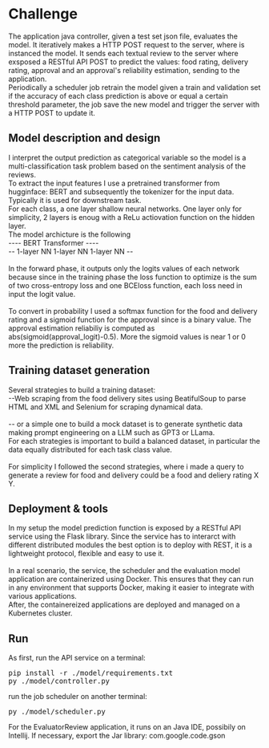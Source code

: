 # Challenge
The application java controller, given a test set json file, evaluates the model. It iteratively makes a HTTP POST request to the server, where is instanced the model. It sends each textual review to the server where exsposed a RESTful API POST to predict the values: food rating, delivery rating, approval and an approval's reliability estimation, sending to the application.<br>
Periodically a scheduler job retrain the model given a train and validation set if the accuracy of each class prediction is above or equal a certain threshold parameter, the job save the new model and trigger the server with a HTTP POST to update it. 

## Model description and design
I interpret the output prediction as categorical variable so the model is a multi-classification task problem based on the sentiment analysis of the reviews. <br>
To extract the input features I use a pretrained transformer from hugginface: BERT and subsequently the tokenizer for the input data. Typically it is used for downstream task. <br>
For each class, a one layer shallow neural networks. One layer only for simplicity, 2 layers is enoug with a ReLu actiovation function on the hidden layer. <br>
The model archicture is the following <br>
----        BERT Transformer          ---- <br>
-- 1-layer NN   1-layer NN   1-layer NN -- <br>
<br>
In the forward phase, it outputs only the logits values of each network because since in the training phase the loss function to optimize is the sum of two cross-entropy loss and one BCEloss function, each loss need in input the logit value. <br>
<br>
To convert in probability I used a softmax function for the food and delivery rating and a sigmoid function for the approval since is a binary value. The approval estimation reliabiliy is computed as abs(sigmoid(approval_logit)-0.5). More the sigmoid values is near 1 or 0 more the prediction is reliability.<br>

## Training dataset generation
Several strategies to build a training dataset:<br>
--Web scraping from the food delivery sites using BeatifulSoup to parse HTML and XML and Selenium   for scraping dynamical data.<br>
<br>
-- or a simple one to build a mock dataset is to generate synthetic data making prompt engineering on a LLM such as GPT3 or LLama.<br>
For each strategies is important to build a balanced dataset, in particular the data equally distributed for each task class value.<br>
<br>
For simplicity I followed the second strategies, where i made a query to generate a review for food and delivery could be a food and deliery rating X Y.

## Deployment & tools
In my setup the model prediction function is exposed by a RESTful API service using the Flask library. Since the service has to interarct with different distributed modules the best option is to deploy with REST, it is a lightweight protocol, flexible and easy to use it.<br>
<br>
In a real scenario, the service, the scheduler and the evaluation model application  are containerized using Docker. This ensures that they  can run in any environment that supports Docker, making it easier to integrate with various applications.<br>
After, the containereized applications are deployed and managed on a Kubernetes cluster.

## Run
As first, run the API service on a terminal:
<pre>
pip install -r ./model/requirements.txt
py ./model/controller.py
</pre>
run the job scheduler on another terminal:
<pre>
py ./model/scheduler.py
</pre>
For the EvaluatorReview application, it runs on an Java IDE, possibily on Intellij. If necessary, export the Jar library: com.google.code.gson


